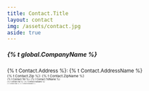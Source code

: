 ```yaml
---
title: Contact.Title
layout: contact
img: /assets/contact.jpg
aside: true
---
```


##### {% t global.CompanyName %}

<small> {% t Contact.Address %}: {% t Contact.AddressName %} <small>
<br>
<small> {% t Contact.Zip %}: {% t Contact.ZipName %} <small>
<br>
<small> {% t Contact.Tel %}: {% t Contact.TelName %} <small>
<br>
<small> {% t Contact.Fax %}: {% t Contact.FaxName %} <small>
<br>
<small> {% t Contact.Email %}: {% t Contact.EmailName %} <small>
